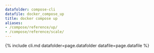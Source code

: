 ```yaml
---
datafolder: compose-cli
datafile: docker_compose_up
title: docker compose up
aliases:
- /compose/reference/up/
- /compose/reference/scale/
---
```

<!--
Sorry, but the contents of this page are automatically generated from
Docker's source code. If you want to suggest a change to the text that appears
here, you'll need to find the string by searching this repo:
https://github.com/docker/compose
-->
{% include cli.md datafolder=page.datafolder datafile=page.datafile %}
